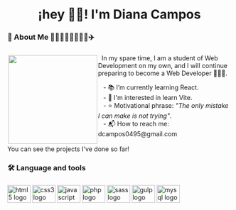 <h1 align="center">¡hey 👋🐸! I'm Diana Campos</h1>

###

<h3 align="left">👤 About Me 👩🇲🇽🏋️‍♀️😼🍕🎶✈️</h3>

###

<img align="left" height="200" style="margin:2px" src="https://media.tenor.com/ZmZ7UKIc0soAAAAC/anonymous-anonymous-bites-back.gif"/>

<p align="left">
  &nbsp&nbspIn my spare time, I am a student of Web Development on my own, and I will continue preparing to become a Web Developer 👩‍💻🤞.
</p>
<p>
  &nbsp&nbsp&nbsp- 📚 I’m currently learning React.<br>
  &nbsp&nbsp&nbsp- 👀 I'm interested in learn Vite.<br>
  &nbsp&nbsp&nbsp- ⭐ Motivational phrase: <em>"The only mistake I can make is not trying"</em>.<br>
  &nbsp&nbsp&nbsp- 📬 How to reach me: dcampos0495@gmail.com<br><br>
  You can see the projects I've done so far!</p>

###

<h3 align="left">🛠 Language and tools</h3>

###

<div align="left">
  <img src="https://cdn.jsdelivr.net/gh/devicons/devicon/icons/html5/html5-original.svg" height="40" width="52" alt="html5 logo"  />
  <img src="https://cdn.jsdelivr.net/gh/devicons/devicon/icons/css3/css3-original.svg" height="40" width="52" alt="css3 logo"  />
  <img src="https://cdn.jsdelivr.net/gh/devicons/devicon/icons/javascript/javascript-original.svg" height="40" width="52" alt="javascript logo"  />
  <img src="https://cdn.jsdelivr.net/gh/devicons/devicon/icons/php/php-original.svg" height="40" width="52" alt="php logo"  />
  <img src="https://cdn.jsdelivr.net/gh/devicons/devicon/icons/sass/sass-original.svg" height="40" width="52" alt="sass logo"  />
  <img src="https://cdn.jsdelivr.net/gh/devicons/devicon/icons/gulp/gulp-plain.svg" height="40" width="52" alt="gulp logo"  />
  <img src="https://cdn.jsdelivr.net/gh/devicons/devicon/icons/mysql/mysql-original.svg" height="40" width="52" alt="mysql logo"  />
</div>
